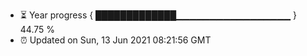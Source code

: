 - ⏳ Year progress { █████████████▁▁▁▁▁▁▁▁▁▁▁▁▁▁▁▁▁ } 44.75 %
- ⏰ Updated on Sun, 13 Jun 2021 08:21:56 GMT

